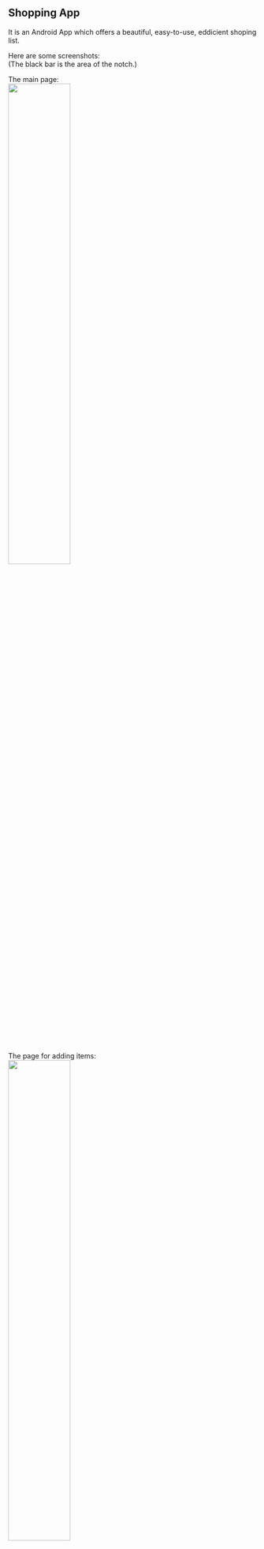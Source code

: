 ## Shopping App

It is an Android App which offers a beautiful, easy-to-use, eddicient shoping list.    
  
Here are some screenshots:   
(The black bar is the area of the notch.)

The main page:   
<img src="https://github.com/Darin1123/This_and_That/blob/master/ShopList/demoPics/main.png" width="50%">
  
The page for adding items:   
<img src="https://github.com/Darin1123/This_and_That/blob/master/ShopList/demoPics/add.png" width="50%">

The page displaying your favourites:   
<img src="https://github.com/Darin1123/This_and_That/blob/master/ShopList/demoPics/like.png" width="50%">

Here is the overview of the app structure:   
<img src="https://github.com/Darin1123/This_and_That/blob/master/ShopList/demoPics/structure.png">




##### What next?
   - Allow user login and upload their data on cloud. (Firebase will be a part of the app)
   - Add more setting variations.
   - Sort by different priorities.
